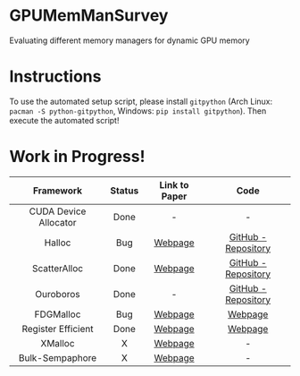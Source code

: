 # GPUMemManSurvey
Evaluating different memory managers for dynamic GPU memory

# Instructions
To use the automated setup script, please install `gitpython` (Arch Linux: `pacman -S python-gitpython`, Windows: `pip install gitpython`).
Then execute the automated script!

# Work in Progress!

| Framework | Status | Link to Paper | Code |
|:---:|:---:|:---:| :---:|
| CUDA Device Allocator | Done 	| - | - |
| Halloc 				| Bug 	| [Webpage](http://on-demand.gputechconf.com/gtc/2014/presentations/S4271-halloc-high-throughput-dynamic-memory-allocator.pdf) | [GitHub - Repository](https://github.com/canonizer/halloc) |
| ScatterAlloc 			| Done 	| [Webpage](https://ieeexplore.ieee.org/document/6339604) | [GitHub - Repository](https://github.com/ax3l/scatteralloc) |
| Ouroboros 			| Done	| - | [GitHub - Repository](https://github.com/GPUPeople/Ouroboros) |
| FDGMalloc 			|  Bug 	| [Webpage](https://www.gcc.tu-darmstadt.de/media/gcc/papers/Widmer_2013_FDM.pdf) | [Webpage](https://www.gcc.tu-darmstadt.de/home/proj/fdgmalloc/index.en.jsp) |
| Register Efficient	|  Done	| [Webpage](https://diglib.eg.org/bitstream/handle/10.2312/hpg.20141090.019-027/019-027.pdf?sequence=1&isAllowed=y) | [Webpage](http://decibel.fi.muni.cz/~xvinkl/CMalloc/) |
| XMalloc 				| 	X 	| [Webpage](http://hdl.handle.net/2142/16137) | - |
| Bulk-Sempaphore 		| 	X 	| [Webpage](https://research.nvidia.com/publication/2019-02_Throughput-oriented-GPU-memory) | - |
